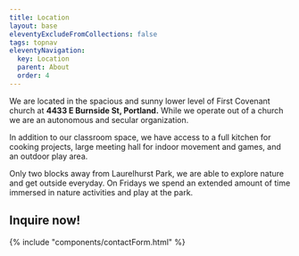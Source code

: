 ```yaml
---
title: Location
layout: base
eleventyExcludeFromCollections: false
tags: topnav
eleventyNavigation:
  key: Location
  parent: About
  order: 4
---
```

We are located in the spacious and sunny lower level of First Covenant church at **4433 E Burnside St, Portland.** While we operate out of a church we are an autonomous and secular organization.  

In addition to our classroom space, we have access to a full kitchen for cooking projects, large meeting hall for indoor movement and games, and an outdoor play area. 

Only two blocks away from Laurelhurst Park, we are able to explore nature and get outside everyday. On Fridays we spend an extended amount of time immersed in nature activities and play at the park.

## Inquire now!

{% include "components/contactForm.html" %}
